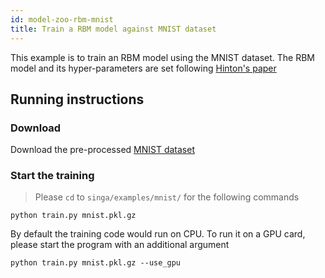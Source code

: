 ```yaml
---
id: model-zoo-rbm-mnist
title: Train a RBM model against MNIST dataset
---
```


<!--- Licensed to the Apache Software Foundation (ASF) under one or more contributor license agreements.  See the NOTICE file distributed with this work for additional information regarding copyright ownership.  The ASF licenses this file to you under the Apache License, Version 2.0 (the "License"); you may not use this file except in compliance with the License.  You may obtain a copy of the License at http://www.apache.org/licenses/LICENSE-2.0 Unless required by applicable law or agreed to in writing, software distributed under the License is distributed on an "AS IS" BASIS, WITHOUT WARRANTIES OR CONDITIONS OF ANY KIND, either express or implied.  See the License for the specific language governing permissions and limitations under the License.  -->

This example is to train an RBM model using the MNIST dataset. The RBM model and its hyper-parameters are set following [Hinton's paper](http://www.cs.toronto.edu/~hinton/science.pdf)

## Running instructions

### Download

Download the pre-processed [MNIST dataset](https://github.com/mnielsen/neural-networks-and-deep-learning/raw/master/data/mnist.pkl.gz)

### Start the training

> Please `cd` to `singa/examples/mnist/` for the following commands

```shell
python train.py mnist.pkl.gz
```

By default the training code would run on CPU. To run it on a GPU card, please start the program with an additional argument

```shell
python train.py mnist.pkl.gz --use_gpu
```
